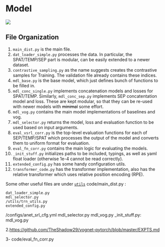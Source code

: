 # Model

![](../media/model_fig.png)

## File Organization

1. `main_dist.py` is the main file.
1. `dat_loader_simple.py` processes the data. In particular, the SPAT/TEMP/SEP part is modular, can be easily extended to a newer dataset.
1. `contrastive_sampling.py` as the name suggests creates the contrastive samples for Training. The validation file already contains these indices.
1. `mdl_base.py` is the base model, which just defines bunch of functions to be filled in.
1. `mdl_conc_single.py` implements concatenation models and losses for SPAT/TEMP. Similarly, `mdl_conc_sep.py` implements SEP concatentation model and loss. These are kept modular, so that they can be re-used with newer models with ~~minimal~~ some effort.
1. `mdl_vog.py` contains the main model implementations of baselines and vog.
1. `mdl_selector.py` returns the model, loss and evaluation function to be used based on input arguments.
1. `eval_vsrl_corr.py` is the top-level evaluation functions for each of SEP/TEMP/SPAT which processes the output of the model and converts them to uniform format for evaluation.
1. `eval_fn_corr.py` contains the main logic for evaluating the models.
1. `_init_stuff.py` initializes paths to be included, typings, as well as yaml float loader (otherwise 1e-4 cannot be read correctly).
1. `extended_config.py` has some handy configuration utils.
1. `transformer_code.py` has the transformer implementation, also has the relative transformer which uses relative position encoding (RPE).

Some other useful files are under [`utils`](../utils/)
code/main_dist.py :

    dat_loader_simple.py
    mdl_selector.py
    /utils/trn_utils.py
    extended_config.py
   /configs/anet_srl_cfg.yml
   mdl_selector.py
   mdl_vog.py
   _init_stuff.py:
   mdl_vog.py



2.https://github.com/TheShadow29/vognet-pytorch/blob/master/EXPTS.md


3- code/eval_fn_corr.py

